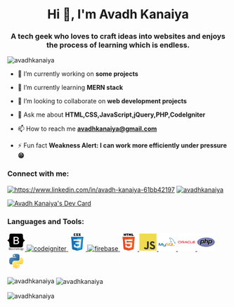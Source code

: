 <h1 align="center">Hi 👋, I'm Avadh Kanaiya</h1>
<h3 align="center">A tech geek who loves to craft ideas into websites and enjoys the process of learning which is endless.</h3>

<p align="left"> <img src="https://komarev.com/ghpvc/?username=avadhkanaiya&label=Profile%20views&color=0e75b6&style=flat" alt="avadhkanaiya" /> </p>

- 🔭 I’m currently working on **some projects**

- 🌱 I’m currently learning **MERN stack**

- 👯 I’m looking to collaborate on **web development projects**

- 💬 Ask me about **HTML,CSS,JavaScript,jQuery,PHP,CodeIgniter**

- 📫 How to reach me **avadhkanaiya@gmail.com**

- ⚡ Fun fact **Weakness Alert: I can work more efficiently under pressure😁**

<h3 align="left">Connect with me:</h3>
<p align="left">
<a href="https://www.linkedin.com/in/avadh-kanaiya-61bb42197" target="blank"><img align="center" src="https://raw.githubusercontent.com/rahuldkjain/github-profile-readme-generator/master/src/images/icons/Social/linked-in-alt.svg" alt="https://www.linkedin.com/in/avadh-kanaiya-61bb42197" height="30" width="40" /></a>
<a href="https://instagram.com/avadhkanaiya" target="blank"><img align="center" src="https://raw.githubusercontent.com/rahuldkjain/github-profile-readme-generator/master/src/images/icons/Social/instagram.svg" alt="avadhkanaiya" height="30" width="40" /></a>
</p>
<a href="https://app.daily.dev/avadhkanaiya"><img src="https://api.daily.dev/devcards/0be89072634e409690972aa115202899.png?r=iw2" width="400" alt="Avadh Kanaiya's Dev Card"/></a>
<h3 align="left">Languages and Tools:</h3>
<p align="left"> <a href="https://getbootstrap.com" target="_blank" rel="noreferrer"> <img src="https://raw.githubusercontent.com/devicons/devicon/master/icons/bootstrap/bootstrap-plain-wordmark.svg" alt="bootstrap" width="40" height="40"/> </a> <a href="https://codeigniter.com" target="_blank" rel="noreferrer"> <img src="https://cdn.worldvectorlogo.com/logos/codeigniter.svg" alt="codeigniter" width="40" height="40"/> </a> <a href="https://www.w3schools.com/css/" target="_blank" rel="noreferrer"> <img src="https://raw.githubusercontent.com/devicons/devicon/master/icons/css3/css3-original-wordmark.svg" alt="css3" width="40" height="40"/> </a> <a href="https://firebase.google.com/" target="_blank" rel="noreferrer"> <img src="https://www.vectorlogo.zone/logos/firebase/firebase-icon.svg" alt="firebase" width="40" height="40"/> </a> <a href="https://www.w3.org/html/" target="_blank" rel="noreferrer"> <img src="https://raw.githubusercontent.com/devicons/devicon/master/icons/html5/html5-original-wordmark.svg" alt="html5" width="40" height="40"/> </a> <a href="https://developer.mozilla.org/en-US/docs/Web/JavaScript" target="_blank" rel="noreferrer"> <img src="https://raw.githubusercontent.com/devicons/devicon/master/icons/javascript/javascript-original.svg" alt="javascript" width="40" height="40"/> </a> <a href="https://www.mysql.com/" target="_blank" rel="noreferrer"> <img src="https://raw.githubusercontent.com/devicons/devicon/master/icons/mysql/mysql-original-wordmark.svg" alt="mysql" width="40" height="40"/> </a> <a href="https://www.oracle.com/" target="_blank" rel="noreferrer"> <img src="https://raw.githubusercontent.com/devicons/devicon/master/icons/oracle/oracle-original.svg" alt="oracle" width="40" height="40"/> </a> <a href="https://www.php.net" target="_blank" rel="noreferrer"> <img src="https://raw.githubusercontent.com/devicons/devicon/master/icons/php/php-original.svg" alt="php" width="40" height="40"/> </a> <a href="https://www.python.org" target="_blank" rel="noreferrer"> <img src="https://raw.githubusercontent.com/devicons/devicon/master/icons/python/python-original.svg" alt="python" width="40" height="40"/> </a> </p>

<p><img align="left" src="https://github-readme-stats.vercel.app/api/top-langs?username=avadhkanaiya&show_icons=true&locale=en&layout=compact" alt="avadhkanaiya" /></p>

<p>&nbsp;<img align="center" src="https://github-readme-stats.vercel.app/api?username=avadhkanaiya&show_icons=true&text_color=ffffff&locale=en" alt="avadhkanaiya" /></p>

<p><img align="center" src="https://github-readme-streak-stats.herokuapp.com/?user=avadhkanaiya&" alt="avadhkanaiya" /></p>
